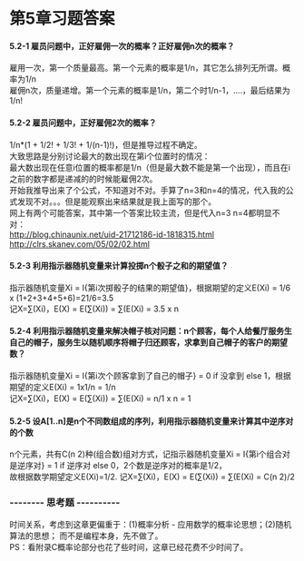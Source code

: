 第5章习题答案
=
#### 5.2-1 雇员问题中，正好雇佣一次的概率？正好雇佣n次的概率？  
雇用一次，第一个质量最高。第一个元素的概率是1/n，其它怎么排列无所谓。概率为1/n  
雇佣n次，质量递增。第一个元素的概率是1/n，第二个时1/n-1，....，最后结果为1/n!  

#### 5.2-2 雇员问题中，正好雇佣2次的概率？  
1/n*(1 + 1/2! + 1/3! + 1/(n-1)!)，但是推导过程不确定。  
大致思路是分别讨论最大的数出现在第i个位置时的情况：  
最大数出现在任意i位置的概率都是1/n（但是最大数不能是第一个出现），而且在i之前的数字都是递减的的时候能雇佣2次。  
开始我推导出来了个公式，不知道对不对。手算了n=3和n=4的情况，代入我的公式发现不对。。。但是能观察出来结果就是我上面写的那个。  
网上有两个可能答案，其中第一个答案比较主流，但是代入n=3 n=4都明显不对：    
http://blog.chinaunix.net/uid-21712186-id-1818315.html  
http://clrs.skanev.com/05/02/02.html  

#### 5.2-3 利用指示器随机变量来计算投掷n个骰子之和的期望值？  
指示器随机变量Xi = I{第i次掷骰子的结果的期望值}，根据期望的定义E(Xi) = 1/6 x (1+2+3+4+5+6)=21/6=3.5  
记X=∑(Xi)，E(X) = E(∑(Xi)) = ∑(E(Xi) = 3.5 x n  

#### 5.2-4 利用指示器随机变量来解决帽子核对问题：n个顾客，每个人给餐厅服务生自己的帽子，服务生以随机顺序将帽子归还顾客，求拿到自己帽子的客户的期望数？  
指示器随机变量Xi = I{第i次个顾客拿到了自己的帽子} = 0 if 没拿到  else 1，根据期望的定义E(Xi) = 1x1/n = 1/n  
记X=∑(Xi)，E(X) = E(∑(Xi)) = ∑(E(Xi) = n/1 x n = 1  

#### 5.2-5 设A[1..n]是n个不同数组成的序列，利用指示器随机变量来计算其中逆序对的个数  
n个元素，共有C(n 2)种(组合数)组对方式，记指示器随机变量Xi = I{第i个组合对是逆序对} = 1 if 逆序对  else 0，2个数是逆序对的概率是1/2，  
故根据数学期望定义E(Xi)=1/2. 记X=∑(Xi)，E(X) = E(∑(Xi)) = ∑(E(Xi) = C(n 2)/2  
 
### -------- 思考题 ----------  
时间关系，考虑到这章更偏重于：(1)概率分析 - 应用数学的概率论思想；(2)随机算法的思想； 而不是编程本身，先不做了。  
PS：看附录C概率论部分也花了些时间，这章已经花费不少时间了。